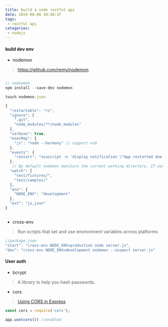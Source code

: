 ```yaml
---
title: build a node restful api
date: 2019-08-08 10:48:37
tags:
 - restful api
categories:
 - nodejs
---
```


#### build dev env

- nodemon
> https://github.com/remy/nodemon

<!-- more -->
```js

// nodeamon
npm install --save-dev nodemon

touch nodemon.json

{
  "restartable": "rs",
  "ignore": [
    ".git",
    "node_modules/**/node_modules"
  ],
  "verbose": true,
  "execMap": {
    "js": "node --harmony" // support es6
  },
  "events": {
    "restart": "osascript -e 'display notification \"App restarted due to:\n'$FILENAME'\" with title \"nodemon\"'"
  },
   // By default nodemon monitors the current working directory. If you want to take control of that option, use the --watch option to add specific paths:
  "watch": [
    "test/fixtures/",
    "test/samples/"
  ],
  "env": {
    "NODE_ENV": "development"
  },
  "ext": "js,json"
}



```
- cross-env
> Run scripts that set and use environment variables across platforms
```js
//package.json
"start": "cross-env NODE_ENV=production node server.js",
"dev": "cross-env NODE_ENV=development nodemon --inspect server.js"
```
#### User auth

- bcrypt
> A library to help you hash passwords.

- cors
> [Using CORS in Express](https://medium.com/@alexishevia/using-cors-in-express-cac7e29b005b)
```js
const cors = require('cors');

app.use(cors()) //enabled
```